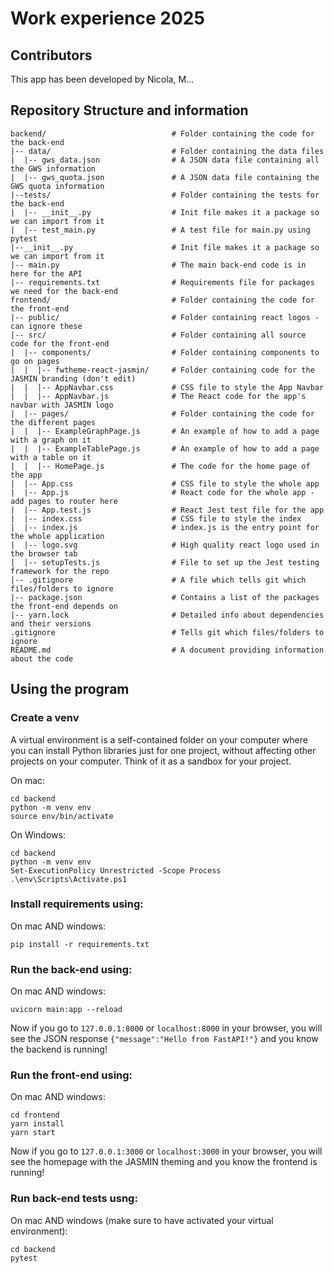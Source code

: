 # Work experience 2025

## Contributors

This app has been developed by Nicola, M...

## Repository Structure and information

```
backend/                            # Folder containing the code for the back-end
|-- data/                           # Folder containing the data files
|  |-- gws_data.json                # A JSON data file containing all the GWS information
|  |-- gws_quota.json               # A JSON data file containing the GWS quota information
|--tests/                           # Folder containing the tests for the back-end
|  |-- __init__.py                  # Init file makes it a package so we can import from it
|  |-- test_main.py                 # A test file for main.py using pytest
|--__init__.py                      # Init file makes it a package so we can import from it
|-- main.py                         # The main back-end code is in here for the API
|-- requirements.txt                # Requirements file for packages we need for the back-end 
frontend/                           # Folder containing the code for the front-end
|-- public/                         # Folder containing react logos - can ignore these
|-- src/                            # Folder containing all source code for the front-end
|  |-- components/                  # Folder containing components to go on pages
|  |  |-- fwtheme-react-jasmin/     # Folder containing code for the JASMIN branding (don't edit)
|  |  |-- AppNavbar.css             # CSS file to style the App Navbar
|  |  |-- AppNavbar.js              # The React code for the app's navbar with JASMIN logo
|  |-- pages/                       # Folder containing the code for the different pages
|  |  |-- ExampleGraphPage.js       # An example of how to add a page with a graph on it
|  |  |-- ExampleTablePage.js       # An example of how to add a page with a table on it
|  |  |-- HomePage.js               # The code for the home page of the app 
|  |-- App.css                      # CSS file to style the whole app
|  |-- App.js                       # React code for the whole app - add pages to router here
|  |-- App.test.js                  # React Jest test file for the app
|  |-- index.css                    # CSS file to style the index
|  |-- index.js                     # index.js is the entry point for the whole application
|  |-- logo.svg                     # High quality react logo used in the browser tab
|  |-- setupTests.js                # File to set up the Jest testing framework for the repo
|-- .gitignore                      # A file which tells git which files/folders to ignore
|-- package.json                    # Contains a list of the packages the front-end depends on
|-- yarn.lock                       # Detailed info about dependencies and their versions
.gitignore                          # Tells git which files/folders to ignore
README.md                           # A document providing information about the code
```

## Using the program

### Create a venv
A virtual environment is a self-contained folder on your computer where you can install Python libraries just for one project, without affecting other projects on your computer. Think of it as a sandbox for your project.

On mac:
```
cd backend
python -m venv env
source env/bin/activate
```
On Windows:
```
cd backend
python -m venv env
Set-ExecutionPolicy Unrestricted -Scope Process
.\env\Scripts\Activate.ps1
```

### Install requirements using:
On mac AND windows:
```
pip install -r requirements.txt
```

### Run the back-end using:
On mac AND windows:
```
uvicorn main:app --reload

```
Now if you go to `127.0.0.1:8000` or `localhost:8000` in your browser, you will see the JSON response `{"message":"Hello from FastAPI!"}` and you know the backend is running!

### Run the front-end using:
On mac AND windows:
```
cd frontend
yarn install
yarn start
```
Now if you go to `127.0.0.1:3000` or `localhost:3000` in your browser, you will see the homepage with the JASMIN theming and you know the frontend is running!

### Run back-end tests usng:
On mac AND windows (make sure to have activated your virtual environment):
```
cd backend
pytest
```